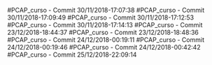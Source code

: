 #PCAP_curso - Commit 30/11/2018-17:07:38
#PCAP_curso - Commit 30/11/2018-17:09:49
#PCAP_curso - Commit 30/11/2018-17:12:53
#PCAP_curso - Commit 30/11/2018-17:14:13
#PCAP_curso - Commit 23/12/2018-18:44:37
#PCAP_curso - Commit 23/12/2018-18:48:36
#PCAP_curso - Commit 24/12/2018-00:19:11
#PCAP_curso - Commit 24/12/2018-00:19:46
#PCAP_curso - Commit 24/12/2018-00:42:42
#PCAP_curso - Commit 25/12/2018-22:09:14
